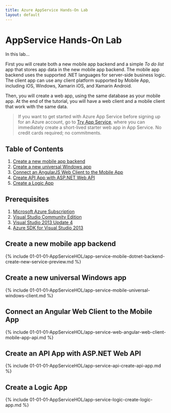 ```yaml
---
title: Azure AppService Hands-On Lab
layout: default
---
```


# AppService Hands-On Lab

In this lab...

First you will create both a new mobile app backend and a simple *To do list* app that stores app data in the new mobile app backend. The mobile app backend uses the supported .NET languages for server-side business logic. The client app can use any client platform supported by Mobile App, including iOS, Windows, Xamarin iOS, and Xamarin Android.

Then, you will create a web app, using the same database as your mobile app. At the end of the tutorial, you will have a web client and a mobile client that work with the same data.

>If you want to get started with Azure App Service before signing up for an Azure account, go to [Try App Service](http://go.microsoft.com/fwlink/?LinkId=523751), where you can immediately create a short-lived starter web app in App Service. No credit cards required; no commitments.

## Table of Contents

1. [Create a new mobile app backend](create-a-new-mobile-app-backend)
2. [Create a new universal Windows app](create-a-new-universal-windows-app)
3. [Connect an AngularJS Web Client to the Mobile App](connect-an-angularjs-web-client-to-the-mobile-app)
4. [Create API App with ASP.NET Web API](create-an-api-app-wtih-aspnet-web-api)
5. [Create a Logic App](create-a-logic-app)

## Prerequisites

1. [Microsoft Azure Subscription](http://azure.microsoft.com/en-us/pricing/free-trial/)
2. [Visual Studio Community Edition](http://go.microsoft.com/?linkid=9863608)
3. [Visual Studio 2013 Update 4](https://www.microsoft.com/en-us/download/details.aspx?id=44921)
4. [Azure SDK for Visual Studio 2013](http://go.microsoft.com/fwlink/p/?linkid=323510&clcid=0x409)

## Create a new mobile app backend

{% include 01-01-01-AppServiceHOL/app-service-mobile-dotnet-backend-create-new-service-preview.md %}

## Create a new universal Windows app

{% include 01-01-01-AppServiceHOL/app-service-mobile-universal-windows-client.md %}

## Connect an Angular Web Client to the Mobile App

{% include 01-01-01-AppServiceHOL/app-service-web-angular-web-client-mobile-app-api.md %}

## Create an API App with ASP.NET Web API

{% include 01-01-01-AppServiceHOL/app-service-api-create-api-app.md %}

## Create a Logic App

{% include 01-01-01-AppServiceHOL/app-service-logic-create-logic-app.md %}